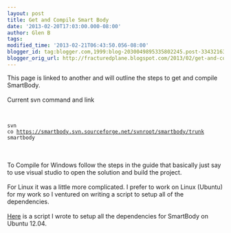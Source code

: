 ```yaml
---
layout: post
title: Get and Compile Smart Body
date: '2013-02-20T17:03:00.000-08:00'
author: Glen B
tags: 
modified_time: '2013-02-21T06:43:50.056-08:00'
blogger_id: tag:blogger.com,1999:blog-2030049895335802245.post-334321633855013237
blogger_orig_url: http://fracturedplane.blogspot.com/2013/02/get-and-compile-smart-body.html
---
```


This page is linked to another and will outline the steps to get and compile SmartBody.<br /><br />Current svn command and link<br /><br /><pre class="prettyprint"><code class="language-bash"><br />svn co https://smartbody.svn.sourceforge.net/svnroot/smartbody/trunk smartbody&nbsp;<br /></code></pre><br /><br />To Compile for Windows follow the steps in the guide that basically just say to use visual studio to open the solution and build the project.<br /><br />For Linux it was a little more complicated. I prefer to work on Linux (Ubuntu) for my work so I ventured on writing a script to setup all of the dependencies.<br /><br /><a href="http://www.cse.yorku.ca/~glenpb/files/install_smartbody_dependancies" target="_blank">Here</a> is a script I wrote to setup all the dependencies for SmartBody on Ubuntu 12.04.<br /><br />